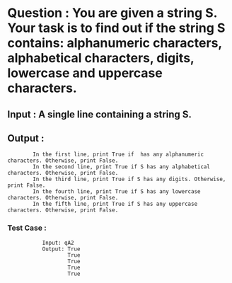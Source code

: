 # Question : You are given a string S. Your task is to find out if the string S contains: alphanumeric characters, alphabetical characters, digits, lowercase and uppercase characters.

## Input : A single line containing a string S.
## Output : 
            In the first line, print True if  has any alphanumeric characters. Otherwise, print False.
            In the second line, print True if S has any alphabetical characters. Otherwise, print False.
            In the third line, print True if S has any digits. Otherwise, print False.
            In the fourth line, print True if S has any lowercase characters. Otherwise, print False.
            In the fifth line, print True if S has any uppercase characters. Otherwise, print False.
            
### Test Case : 
               Input: qA2
               Output: True
                       True
                       True
                       True
                       True
